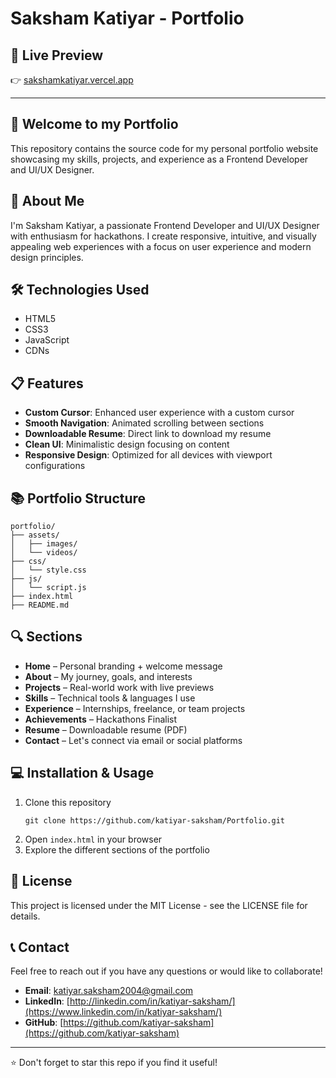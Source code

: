 # Saksham Katiyar - Portfolio

## 📱 Live Preview

👉 [sakshamkatiyar.vercel.app](http://sakshamkatiyar.vercel.app/)


---

## 👋 Welcome to my Portfolio

This repository contains the source code for my personal portfolio website showcasing my skills, projects, and experience as a Frontend Developer and UI/UX Designer.

## 🚀 About Me

I'm Saksham Katiyar, a passionate Frontend Developer and UI/UX Designer with enthusiasm for hackathons. I create responsive, intuitive, and visually appealing web experiences with a focus on user experience and modern design principles.

## 🛠️ Technologies Used

- HTML5
- CSS3
- JavaScript
- CDNs

## 📋 Features

- **Custom Cursor**: Enhanced user experience with a custom cursor
- **Smooth Navigation**: Animated scrolling between sections
- **Downloadable Resume**: Direct link to download my resume
- **Clean UI**: Minimalistic design focusing on content
- **Responsive Design**: Optimized for all devices with viewport configurations

## 📚 Portfolio Structure

```
portfolio/
├── assets/
│   ├── images/
│   └── videos/
├── css/
│   └── style.css
├── js/
│   └── script.js
├── index.html
├── README.md
```

## 🔍 Sections

- **Home** – Personal branding + welcome message  
- **About** – My journey, goals, and interests  
- **Projects** – Real-world work with live previews  
- **Skills** – Technical tools & languages I use  
- **Experience** – Internships, freelance, or team projects  
- **Achievements** – Hackathons Finalist  
- **Resume** – Downloadable resume (PDF)  
- **Contact** – Let's connect via email or social platforms


## 💻 Installation & Usage

1. Clone this repository
   ```
   git clone https://github.com/katiyar-saksham/Portfolio.git
   ```
2. Open `index.html` in your browser
3. Explore the different sections of the portfolio

## 📄 License

This project is licensed under the MIT License - see the LICENSE file for details.

## 📞 Contact

Feel free to reach out if you have any questions or would like to collaborate!

- **Email**: [katiyar.saksham2004@gmail.com](mailto:katiyar.saksham2004@gmail.com)
- **LinkedIn**: [http://linkedin.com/in/katiyar-saksham/](https://www.linkedin.com/in/katiyar-saksham/)
- **GitHub**: [https://github.com/katiyar-saksham](https://github.com/katiyar-saksham)

---

⭐ Don't forget to star this repo if you find it useful!
